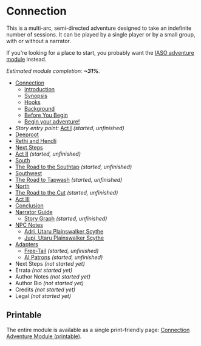 # Connection

This is a multi-arc, semi-directed adventure designed to take an indefinite number of sessions.
It can be played by a single player or by a small group, with or without a narrator.

If you're looking for a place to start, you probably want the [IASO adventure module](../iaso) instead.

<!-- +template files story/connection web-table-of-contents -->

_Estimated module completion: **~31%**._

* [Connection](010-front-matter.md)
  * [Introduction](015-introduction.md)
  * [Synopsis](020-synopsis.md)
  * [Hooks](025-hooks.md)
  * [Background](030-background.md)
  * [Before You Begin](080-before-you-begin.md)
  * [Begin your adventure!](099-adventure.md)
* _Story entry point:_ [Act I](100-chapter-1.md) _(started, unfinished)_
* [Deeproot](180-deeproot.md)
* [Rethi and Hendli](181-executors.md)
* [Next Steps](182-next-steps.md)
* [Act II](200-chapter-2.md) _(started, unfinished)_
* [South](210-gulf-coast.md)
* [The Road to the Southtap](211-road-to-southtap.md) _(started, unfinished)_
* [Southwest](220-tenakth-lands.md)
* [The Road to Tapwash](221-to-tapwash.md) _(started, unfinished)_
* [North](230-banuk-lands.md)
* [The Road to the Cut](231-to-the-cut.md) _(started, unfinished)_
* [Act III](300-chapter-3.md)
* [Conclusion](799-conclusion.md)
* [Narrator Guide](800-narrator-guide.md)
  * [Story Graph](802-story-graph.md) _(started, unfinished)_
* [NPC Notes](840-npc-notes.md)
  * [Adri, Utaru Plainswalker Scythe](841-adri.md)
  * [Jupi, Utaru Plainswalker Scythe](845-jupi.md)
* [Adapters](850-adapters.md)
  * [Free-Tail](852-free-tail.md) _(started, unfinished)_
  * [AI Patrons](870-ai-patrons.md) _(started, unfinished)_
* Next Steps _(not started yet)_
* Errata _(not started yet)_
* Author Notes _(not started yet)_
* Author Bio _(not started yet)_
* Credits _(not started yet)_
* Legal _(not started yet)_

<!-- -template files story/connection web-table-of-contents -->

## Printable

The entire module is available as a single print-friendly page: [Connection Adventure Module (printable)](print.md).
